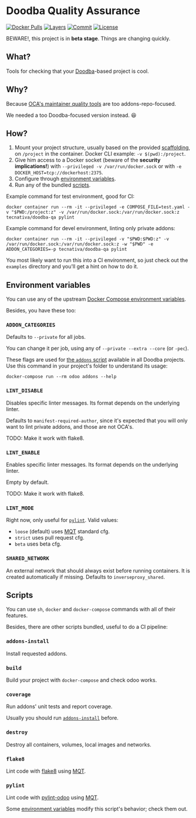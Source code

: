 # Doodba Quality Assurance

[![Docker Pulls](https://img.shields.io/docker/pulls/tecnativa/doodba-qa.svg)](https://hub.docker.com/r/tecnativa/doodba-qa)
[![Layers](https://images.microbadger.com/badges/image/tecnativa/doodba-qa.svg)](https://microbadger.com/images/tecnativa/doodba-qa)
[![Commit](https://images.microbadger.com/badges/commit/tecnativa/doodba-qa.svg)](https://microbadger.com/images/tecnativa/doodba-qa)
[![License](https://images.microbadger.com/badges/license/tecnativa/doodba-qa.svg)](https://microbadger.com/images/tecnativa/doodba-qa)

BEWARE!, this project is in **beta stage**. Things are changing quickly.

## What?

Tools for checking that your [Doodba][]-based project is cool.

## Why?

Because [OCA's maintainer quality tools][MQT] are too addons-repo-focused.

We needed a too Doodba-focused version instead. 😆

## How?

1. Mount your project structure, usually based on the provided [scaffolding][], on `/project` in the container. Docker CLI example: `-v $(pwd):/project`.
1. Give him access to a Docker socket (beware of the **security implications!**) with `--privileged -v /var/run/docker.sock` or with `-e DOCKER_HOST=tcp://dockerhost:2375`.
1. Configure through [environment variables](#environment-variables).
1. Run any of the bundled [scripts](#scripts).

Example command for test environment, good for CI:

    docker container run --rm -it --privileged -e COMPOSE_FILE=test.yaml -v "$PWD:/project:z" -v /var/run/docker.sock:/var/run/docker.sock:z tecnativa/doodba-qa pylint

Example command for devel environment, linting only private addons:

    docker container run --rm -it --privileged -v "$PWD:$PWD:z" -v /var/run/docker.sock:/var/run/docker.sock:z -w "$PWD" -e ADDON_CATEGORIES=-p tecnativa/doodba-qa pylint

You most likely want to run this into a CI environment, so just check out the `examples` directory and you'll get a hint on how to do it.

## Environment variables

You can use any of the upstream [Docker Compose environment variables](https://docs.docker.com/compose/reference/envvars/).

Besides, you have these too:

### `ADDON_CATEGORIES`

Defaults to `--private` for all jobs.

You can change it per job, using any of `--private --extra --core` (or `-pec`).

These flags are used for [the `addons` script](https://github.com/Tecnativa/docker-odoo-base#addons) available in all Doodba projects. Use this command in your project's folder to understand its usage:

    docker-compose run --rm odoo addons --help

### `LINT_DISABLE`

Disables specific linter messages. Its format depends on the underlying linter.

Defaults to `manifest-required-author`, since it's expected that you will only want to lint private addons, and those are not OCA's.

TODO: Make it work with flake8.

### `LINT_ENABLE`

Enables specific linter messages. Its format depends on the underlying linter.

Empty by default.

TODO: Make it work with flake8.

### `LINT_MODE`

Right now, only useful for [`pylint`](#pylint). Valid values:

- `loose` (default) uses [MQT][] standard cfg.
- `strict` uses pull request cfg.
- `beta` uses beta cfg.

### `SHARED_NETWORK`

An external network that should always exist before running containers. It is created automatically if missing. Defaults to `inverseproxy_shared`.

## Scripts

You can use `sh`, `docker` and `docker-compose` commands with all of their features.

Besides, there are other scripts bundled, useful to do a CI pipeline:

### `addons-install`

Install requested addons.

### `build`

Build your project with `docker-compose` and check odoo works.

### `coverage`

Run addons' unit tests and report coverage.

Usually you should run [`addons-install`](#addons-install) before.

### `destroy`

Destroy all containers, volumes, local images and networks.

### `flake8`

Lint code with [flake8](https://pypi.python.org/pypi/flake8) using [MQT][].

### `pylint`

Lint code with [pylint-odoo](https://github.com/OCA/pylint-odoo/) using [MQT][].

Some [environment variables](#environment-variables) modify this script's behavior; check them out.

[Doodba]: https://github.com/Tecnativa/docker-odoo-base
[MQT]: https://github.com/OCA/maintainer-quality-tools
[scaffolding]: https://github.com/Tecnativa/docker-odoo-base/tree/scaffolding
